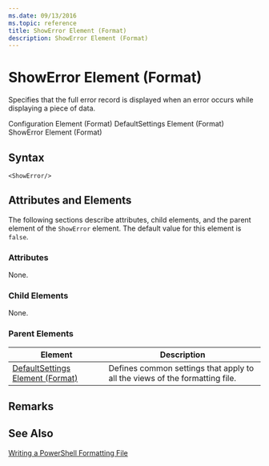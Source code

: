 ```yaml
---
ms.date: 09/13/2016
ms.topic: reference
title: ShowError Element (Format)
description: ShowError Element (Format)
---
```

# ShowError Element (Format)

Specifies that the full error record is displayed when an error occurs while displaying a piece of data.

Configuration Element (Format)
DefaultSettings Element (Format)
ShowError Element (Format)

## Syntax

```scr
<ShowError/>
```

## Attributes and Elements

The following sections describe attributes, child elements, and the parent element of the `ShowError` element. The default value for this element is `false`.

### Attributes

None.

### Child Elements

None.

### Parent Elements

|Element|Description|
|-------------|-----------------|
|[DefaultSettings Element (Format)](./defaultsettings-element-format.md)|Defines common settings that apply to all the views of the formatting file.|

## Remarks

## See Also

[Writing a PowerShell Formatting File](./writing-a-powershell-formatting-file.md)
